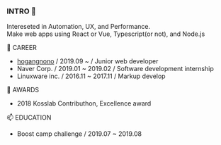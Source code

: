 ### INTRO 👋
Intereseted in Automation, UX, and Performance.
\
Make web apps using React or Vue, Typescript(or not), and Node.js 

🌱 CAREER
- [hogangnono](https://hogangnono.com) / 2019.09 ~ / Junior web developer
- Naver Corp. / 2019.01 ~ 2019.02 / Software development internship
- Linuxware inc. / 2016.11 ~ 2017.11 / Markup develop

👯 AWARDS
- 2018 Kosslab Contributhon, Excellence award

📫 EDUCATION
- Boost camp challenge / 2019.07 ~ 2019.08

